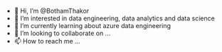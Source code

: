 - 👋 Hi, I’m @BothamThakor
- 👀 I’m interested in data engineering, data analytics and data science
- 🌱 I’m currently learning about azure data engineering
- 💞️ I’m looking to collaborate on ...
- 📫 How to reach me ...




<!---
BothamThakor/BothamThakor is a ✨ special ✨ repository because its `README.md` (this file) appears on your GitHub profile.
You can click the Preview link to take a look at your changes.
--->
